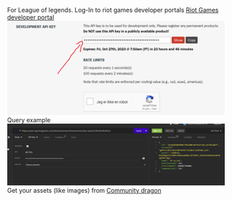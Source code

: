 For League of legends.
Log-In to riot games developer portals
[Riot Games developer portal](https://developer.riotgames.com/)
![screenshot of how to find API-key](API-key%20find.png)
Query example
![Screen shot of example query](./query%20example.png)
Get your assets (like images) from 
[Community dragon](https://www.communitydragon.org/documentation/assets)
